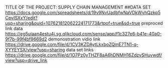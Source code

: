 TITLE OF THE PROJECT: SUPPLY CHAIN MANAGEMENT
##DATA SET 
https://docs.google.com/spreadsheets/d/19v9NvUadbfwNaVDkWyhQzkp5CpvISXxY/edit?usp=sharing&ouid=107621812062224171773&rtpof=true&sd=true
preproced link data    
https://eg5uiaan4estu4j.sg.qlikcloud.com/sense/app/f1c327e6-b41e-40a0-9f7b-99f4bf9669d2
demonostration vidio link 
https://drive.google.com/file/d/1CV3KZDAytLkxboZQmE7TN1-q-XYYEYSX/view?usp=sharing
data set links  https://drive.google.com/file/d/1O7Pz0yTHZF8aA6hDNMH16ZdzvSHuvwdf/view?usp=drive_link
